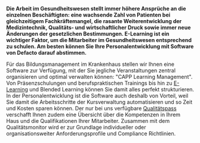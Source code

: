 __Die Arbeit im Gesundheitswesen stellt immer höhere Ansprüche an die einzelnen Beschäftigten: eine wachsende Zahl von Patienten bei gleichzeitigem Fachkräftemangel, die rasante Weiterentwicklung der Medizintechnik, Qualitäts- und wirtschaftlicher Druck sowie immer neue Änderungen der gesetzlichen Bestimmungen. E-Learning ist ein wichtiger Faktor, um die Mitarbeiter im Gesundheitswesen entsprechend zu schulen. Am besten können Sie Ihre Personalentwicklung mit Software von Defacto darauf abstimmen.__

Für das Bildungsmanagement im Krankenhaus stellen wir Ihnen eine Software zur Verfügung, mit der Sie jegliche Veranstaltungen zentral organisieren und optimal verwalten können: "CAPP Learning Management". Von Präsenzschulungen und berufspraktischen Trainings bis hin zu [E-Learning](/e-learning/) und Blended Learning können Sie damit alles perfekt strukturieren. In der Personalentwicklung ist die Software auch deshalb von Vorteil, weil Sie damit die Arbeitsschritte der Kursverwaltung automatisieren und so Zeit und Kosten sparen können. Der nur bei uns verfügbare [Qualitätspass](/capp-compliance-qualifikationsmanagement/) verschafft Ihnen zudem eine Übersicht über die Kompetenzen in Ihrem Haus und die Qualifikationen Ihrer Mitarbeiter. Zusammen mit dem Qualitätsmonitor wird er zur Grundlage individueller oder organisationsweiter Anforderungsprofile und Compliance Richtlinien.
